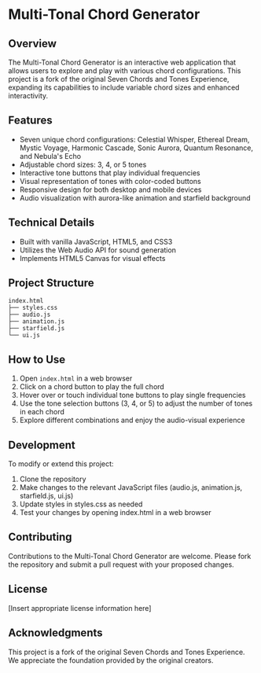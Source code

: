 # Multi-Tonal Chord Generator

## Overview
The Multi-Tonal Chord Generator is an interactive web application that allows users to explore and play with various chord configurations. This project is a fork of the original Seven Chords and Tones Experience, expanding its capabilities to include variable chord sizes and enhanced interactivity.

## Features
- Seven unique chord configurations: Celestial Whisper, Ethereal Dream, Mystic Voyage, Harmonic Cascade, Sonic Aurora, Quantum Resonance, and Nebula's Echo
- Adjustable chord sizes: 3, 4, or 5 tones
- Interactive tone buttons that play individual frequencies
- Visual representation of tones with color-coded buttons
- Responsive design for both desktop and mobile devices
- Audio visualization with aurora-like animation and starfield background

## Technical Details
- Built with vanilla JavaScript, HTML5, and CSS3
- Utilizes the Web Audio API for sound generation
- Implements HTML5 Canvas for visual effects

## Project Structure
```
index.html
├── styles.css
├── audio.js
├── animation.js
├── starfield.js
└── ui.js
```

## How to Use
1. Open `index.html` in a web browser
2. Click on a chord button to play the full chord
3. Hover over or touch individual tone buttons to play single frequencies
4. Use the tone selection buttons (3, 4, or 5) to adjust the number of tones in each chord
5. Explore different combinations and enjoy the audio-visual experience

## Development
To modify or extend this project:
1. Clone the repository
2. Make changes to the relevant JavaScript files (audio.js, animation.js, starfield.js, ui.js)
3. Update styles in styles.css as needed
4. Test your changes by opening index.html in a web browser

## Contributing
Contributions to the Multi-Tonal Chord Generator are welcome. Please fork the repository and submit a pull request with your proposed changes.

## License
[Insert appropriate license information here]

## Acknowledgments
This project is a fork of the original Seven Chords and Tones Experience. We appreciate the foundation provided by the original creators.